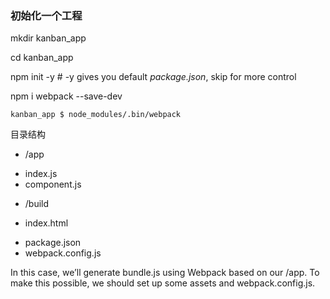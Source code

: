 ### 初始化一个工程

mkdir kanban_app

cd kanban_app 

npm init -y # -y gives you default *package.json*, skip for more control

npm i webpack --save-dev

`kanban_app $ node_modules/.bin/webpack`

目录结构

* /app
 - index.js
 - component.js 
* /build
 - index.html
* package.json
* webpack.config.js

In this case, we’ll generate bundle.js using Webpack based on our /app. To make this possible, we should set up some assets and webpack.config.js.



